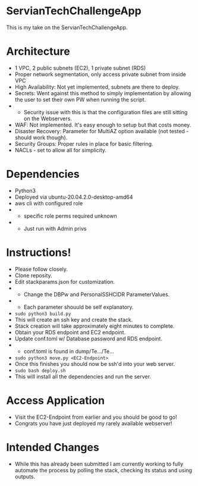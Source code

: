 # ServianTechChallengeApp

This is my take on the ServianTechChallengeApp.

# Architecture
- 1 VPC, 2 public subnets (EC2), 1 private subnet (RDS)
- Proper network segmentation, only access private subnet from inside VPC
- High Availability: Not yet implemented, subnets are there to deploy.
- Secrets: Went against this method to simply implementation by allowing the user to set their own PW when running the script.
- - Security issue with this is that the configuration files are still sitting on the Webservers.  
- WAF: Not implemented.  It's easy enough to setup but that costs money.
- Disaster Recovery: Parameter for MultiAZ option available (not tested - should work though).
- Security Groups: Proper rules in place for basic filtering.
- NACLs - set to allow all for simplicity.

# Dependencies
- Python3
- Deployed via ubuntu-20.04.2.0-desktop-amd64
- aws cli with configured role
- - specific role perms required unknown
- - Just run with Admin privs

# Instructions!
- Please follow closely.
- Clone reposity.
- Edit stackparams.json for customization.
- - Change the DBPw and PersonalSSHCIDR ParameterValues.
- - Each parameter shouuld be self explanatory.
- ```sudo python3 build.py```
- This will create an ssh key and create the stack.  
- Stack creation will take approximately eight minutes to complete.
- Obtain your RDS endpoint and EC2 endpoint.
- Update conf.toml w/ Database password and RDS endpoint.
- - conf.toml is found in dump/Te.../Te...
- ```sudo python3 move.py <EC2-Endpoint>```
- Once this finishes you should now be ssh'd into your web server.
- ```sudo bash deploy.sh```
- This will install all the dependencies and run the server.

# Access Application
- Visit the EC2-Endpoint from earlier and you should be good to go!
- Congrats you have just deployed my rarely available webserver!


# Intended Changes
- While this has already been submitted I am currently working to fully automate the process by polling the stack, checking its status and using outputs.
